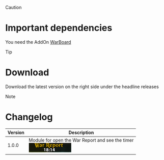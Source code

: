 > [!CAUTION]
> # Important dependencies
> You need the AddOn [WarBoard](https://tools.idrinth.de/addons/warboard/)

> [!TIP]
> # Download
> Download the latest version on the right side under the headline releases

> [!NOTE]
> # Changelog
> 
> | Version  | Description |
> | ------------- | ------------- |
> | 1.0.0  | Module for open the War Report and see the timer <br>![Version 1.0.0](https://raw.githubusercontent.com/Makume/WarBoard_WarReport/d421cc92da1f0dbac664385ee99317b15da23043/Images/WarReport.png)|